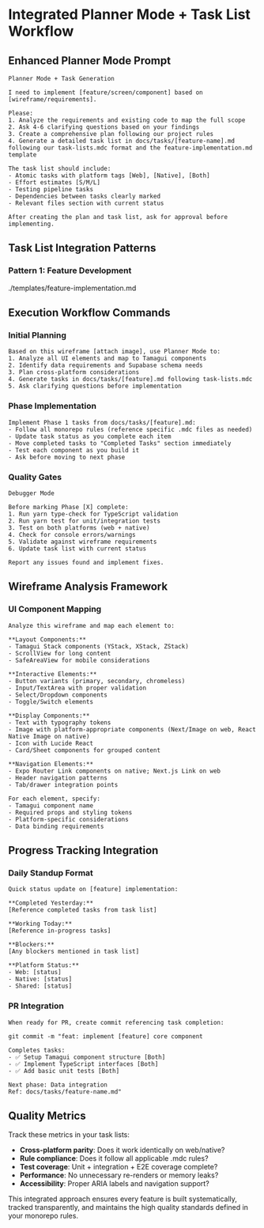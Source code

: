 # Integrated Planner Mode + Task List Workflow

## Enhanced Planner Mode Prompt

```
Planner Mode + Task Generation

I need to implement [feature/screen/component] based on [wireframe/requirements]. 

Please:
1. Analyze the requirements and existing code to map the full scope
2. Ask 4-6 clarifying questions based on your findings
3. Create a comprehensive plan following our project rules
4. Generate a detailed task list in docs/tasks/[feature-name].md following our task-lists.mdc format and the feature-implementation.md template

The task list should include:
- Atomic tasks with platform tags [Web], [Native], [Both]
- Effort estimates [S/M/L] 
- Testing pipeline tasks
- Dependencies between tasks clearly marked
- Relevant files section with current status

After creating the plan and task list, ask for approval before implementing.
```

## Task List Integration Patterns

### Pattern 1: Feature Development

./templates/feature-implementation.md


## Execution Workflow Commands

### Initial Planning
```
Based on this wireframe [attach image], use Planner Mode to:
1. Analyze all UI elements and map to Tamagui components
2. Identify data requirements and Supabase schema needs  
3. Plan cross-platform considerations
4. Generate tasks in docs/tasks/[feature].md following task-lists.mdc
5. Ask clarifying questions before implementation
```

### Phase Implementation  
```
Implement Phase 1 tasks from docs/tasks/[feature].md:
- Follow all monorepo rules (reference specific .mdc files as needed)
- Update task status as you complete each item
- Move completed tasks to "Completed Tasks" section immediately
- Test each component as you build it
- Ask before moving to next phase
```

### Quality Gates
```
Debugger Mode

Before marking Phase [X] complete:
1. Run yarn type-check for TypeScript validation
2. Run yarn test for unit/integration tests  
3. Test on both platforms (web + native)
4. Check for console errors/warnings
5. Validate against wireframe requirements
6. Update task list with current status

Report any issues found and implement fixes.
```

## Wireframe Analysis Framework

### UI Component Mapping
```
Analyze this wireframe and map each element to:

**Layout Components:**
- Tamagui Stack components (YStack, XStack, ZStack)
- ScrollView for long content
- SafeAreaView for mobile considerations

**Interactive Elements:**  
- Button variants (primary, secondary, chromeless)
- Input/TextArea with proper validation
- Select/Dropdown components
- Toggle/Switch elements

**Display Components:**
- Text with typography tokens
- Image with platform-appropriate components (Next/Image on web, React Native Image on native)
- Icon with Lucide React
- Card/Sheet components for grouped content

**Navigation Elements:**
- Expo Router Link components on native; Next.js Link on web
- Header navigation patterns
- Tab/drawer integration points

For each element, specify:
- Tamagui component name
- Required props and styling tokens
- Platform-specific considerations
- Data binding requirements
```

## Progress Tracking Integration

### Daily Standup Format
```
Quick status update on [feature] implementation:

**Completed Yesterday:**
[Reference completed tasks from task list]

**Working Today:** 
[Reference in-progress tasks]

**Blockers:**
[Any blockers mentioned in task list]

**Platform Status:**
- Web: [status]
- Native: [status]  
- Shared: [status]
```

### PR Integration
```
When ready for PR, create commit referencing task completion:

git commit -m "feat: implement [feature] core component

Completes tasks:
- ✅ Setup Tamagui component structure [Both]
- ✅ Implement TypeScript interfaces [Both]  
- ✅ Add basic unit tests [Both]

Next phase: Data integration
Ref: docs/tasks/feature-name.md"
```

## Quality Metrics

Track these metrics in your task lists:
- **Cross-platform parity**: Does it work identically on web/native?
- **Rule compliance**: Does it follow all applicable .mdc rules?
- **Test coverage**: Unit + integration + E2E coverage complete?
- **Performance**: No unnecessary re-renders or memory leaks?
- **Accessibility**: Proper ARIA labels and navigation support?

This integrated approach ensures every feature is built systematically, tracked transparently, and maintains the high quality standards defined in your monorepo rules.